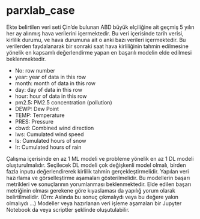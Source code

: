 # parxlab_case
Ekte belirtilen veri seti Çin’de bulunan ABD büyük elçiliğine ait geçmiş 5 yılın her ay
alınmış hava verilerini içermektedir. Bu veri içerisinde tarih verisi, kirlilik durumu, ve hava
durumuna ait o anki bazı verileri içermektedir. Bu verilerden faydalanarak bir sonraki saat
hava kirliliğinin tahmin edilmesine yönelik en kapsamlı değerlendirme yapan en başarılı
modelin elde edilmesi beklenmektedir.

* No: row number
* year: year of data in this row
* month: month of data in this row
* day: day of data in this row
* hour: hour of data in this row
* pm2.5: PM2.5 concentration (pollution)
* DEWP: Dew Point
* TEMP: Temperature
* PRES: Pressure
* cbwd: Combined wind direction
* Iws: Cumulated wind speed
* Is: Cumulated hours of snow
* Ir: Cumulated hours of rain

Çalışma içerisinde en az 1 ML modeli ve probleme yönelik en az 1 DL modeli
oluşturulmalıdır. Seçilecek DL modeli çok değişkenli model olmalı, birden
fazla inputu değerlendirerek kirlilik tahmin gerçekleştirmelidir.
Yapılan veri hazırlama ve görselleştirme aşamaları gösterilmelidir.
Bu modellerin başarı metrikleri ve sonuçlarının yorumlanması
beklenmektedir.
Elde edilen başarı metriğinin olması gerekene göre kıyaslaması da yapılığ
yorum olarak belirtilmelidir. (Örn: Aslında bu sonuç çıkmalıydı veya bu
değere yakın olmalıydı ...)
Modeller veya hazırlanan veri işleme aşamaları bir Jupyter Notebook da veya
scriptler şeklinde oluşutulabilir.
